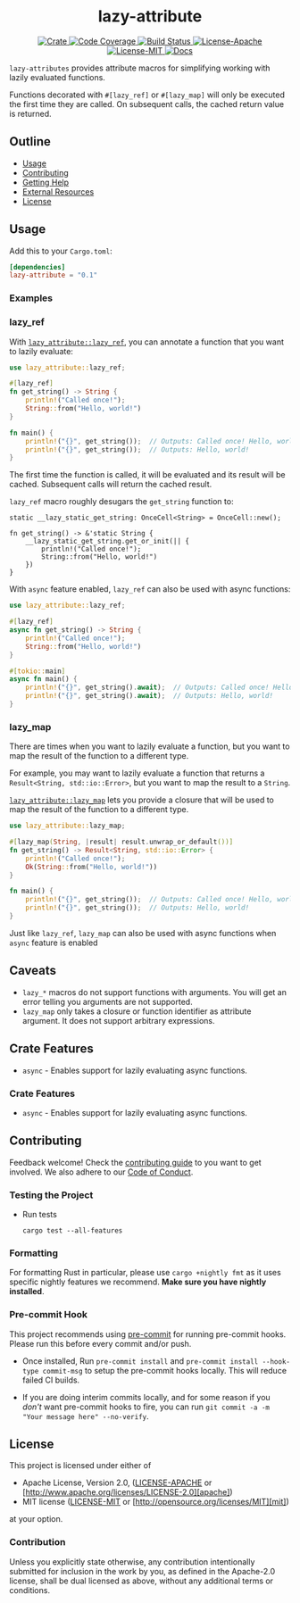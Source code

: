 <div align="center">
  <h1 align="center">lazy-attribute</h1>

  <p>
    <a href="https://crates.io/crates/lazy-attribute">
      <img src="https://img.shields.io/crates/v/lazy-attribute?label=crates" alt="Crate">
    </a>
    <a href="https://codecov.io/gh/zerocore-ai/lazy-attribute">
      <img src="https://codecov.io/gh/zerocore-ai/lazy-attribute/branch/main/graph/badge.svg?token=SOMETOKEN" alt="Code Coverage"/>
    </a>
    <a href="https://github.com/zerocore-ai/lazy-attribute/actions?query=">
      <img src="https://github.com/zerocore-ai/lazy-attribute/actions/workflows/tests_and_checks.yml/badge.svg" alt="Build Status">
    </a>
    <a href="https://github.com/zerocore-ai/lazy-attribute/blob/main/LICENSE-APACHE">
      <img src="https://img.shields.io/badge/License-Apache%202.0-blue.svg" alt="License-Apache">
    </a>
    <a href="https://github.com/zerocore-ai/lazy-attribute/blob/main/LICENSE-MIT">
      <img src="https://img.shields.io/badge/License-MIT-blue.svg" alt="License-MIT">
    </a>
    <a href="https://docs.rs/lazy-attribute">
      <img src="https://img.shields.io/static/v1?label=Docs&message=docs.rs&color=blue" alt="Docs">
    </a>
  </p>
</div>

`lazy-attributes` provides attribute macros for simplifying working with lazily evaluated functions.

Functions decorated with `#[lazy_ref]` or `#[lazy_map]` will only be executed the first time they are called.
On subsequent calls, the cached return value is returned.

## Outline

- [Usage](#usage)
- [Contributing](#contributing)
- [Getting Help](#getting-help)
- [External Resources](#external-resources)
- [License](#license)

## Usage

Add this to your `Cargo.toml`:

```toml
[dependencies]
lazy-attribute = "0.1"
```

### Examples

### lazy_ref

With [`lazy_attribute::lazy_ref`][crate::lazy_ref], you can annotate a function that you want to lazily evaluate:

```rust
use lazy_attribute::lazy_ref;

#[lazy_ref]
fn get_string() -> String {
    println!("Called once!");
    String::from("Hello, world!")
}

fn main() {
    println!("{}", get_string());  // Outputs: Called once! Hello, world!
    println!("{}", get_string());  // Outputs: Hello, world!
}
```

The first time the function is called, it will be evaluated and its result will be cached. Subsequent calls will return
the cached result.

`lazy_ref` macro roughly desugars the `get_string` function to:

```ignore
static __lazy_static_get_string: OnceCell<String> = OnceCell::new();

fn get_string() -> &'static String {
    __lazy_static_get_string.get_or_init(|| {
        println!("Called once!");
        String::from("Hello, world!")
    })
}
```

With `async` feature enabled, `lazy_ref` can also be used with async functions:

```rust
use lazy_attribute::lazy_ref;

#[lazy_ref]
async fn get_string() -> String {
    println!("Called once!");
    String::from("Hello, world!")
}

#[tokio::main]
async fn main() {
    println!("{}", get_string().await);  // Outputs: Called once! Hello, world!
    println!("{}", get_string().await);  // Outputs: Hello, world!
}
```

### lazy_map

There are times when you want to lazily evaluate a function, but you want to map the result of the function to a different type.

For example, you may want to lazily evaluate a function that returns a `Result<String, std::io::Error>`, but you want to map the result to a `String`.

[`lazy_attribute::lazy_map`][crate::lazy_map] lets you provide a closure that will be used to map the result of the function to a different type.

```rust
use lazy_attribute::lazy_map;

#[lazy_map(String, |result| result.unwrap_or_default())]
fn get_string() -> Result<String, std::io::Error> {
    println!("Called once!");
    Ok(String::from("Hello, world!"))
}

fn main() {
    println!("{}", get_string());  // Outputs: Called once! Hello, world!
    println!("{}", get_string());  // Outputs: Hello, world!
}
```

Just like `lazy_ref`, `lazy_map` can also be used with async functions when `async` feature is enabled

## Caveats

- `lazy_*` macros do not support functions with arguments. You will get an error telling you arguments are not supported.
- `lazy_map` only takes a closure or function identifier as attribute argument. It does not support arbitrary expressions.

## Crate Features

- `async` - Enables support for lazily evaluating async functions.

### Crate Features

- `async` - Enables support for lazily evaluating async functions.

## Contributing

Feedback welcome! Check the [contributing guide](./CONTRIBUTING.md) to you want to get involved. We
also adhere to our [Code of Conduct](./CODE_OF_CONDUCT.md).

### Testing the Project

- Run tests

  ```console
  cargo test --all-features
  ```

### Formatting

For formatting Rust in particular, please use `cargo +nightly fmt` as it uses
specific nightly features we recommend. **Make sure you have nightly
installed**.

### Pre-commit Hook

This project recommends using [pre-commit][pre-commit] for running pre-commit
hooks. Please run this before every commit and/or push.

- Once installed, Run `pre-commit install` and `pre-commit install --hook-type commit-msg`
  to setup the pre-commit hooks locally. This will reduce failed CI builds.

- If you are doing interim commits locally, and for some reason if you _don't_
  want pre-commit hooks to fire, you can run
  `git commit -a -m "Your message here" --no-verify`.

## License

This project is licensed under either of

- Apache License, Version 2.0, ([LICENSE-APACHE](./LICENSE-APACHE) or [http://www.apache.org/licenses/LICENSE-2.0][apache])
- MIT license ([LICENSE-MIT](./LICENSE-MIT) or [http://opensource.org/licenses/MIT][mit])

at your option.

### Contribution

Unless you explicitly state otherwise, any contribution intentionally
submitted for inclusion in the work by you, as defined in the Apache-2.0
license, shall be dual licensed as above, without any additional terms or
conditions.

[apache]: https://www.apache.org/licenses/LICENSE-2.0
[cargo-expand]: https://github.com/dtolnay/cargo-expand
[cargo-udeps]: https://github.com/est31/cargo-udeps
[cargo-watch]: https://github.com/watchexec/cargo-watch
[commit-spec]: https://www.conventionalcommits.org/en/v1.0.0/#specification
[commit-spec-site]: https://www.conventionalcommits.org/
[irust]: https://github.com/sigmaSd/IRust
[mit]: http://opensource.org/licenses/MIT
[pre-commit]: https://pre-commit.com/
[crate::lazy_map]: https://docs.rs/lazy-attribute/latest/lazy_attribute/attr.lazy_map.html
[crate::lazy_ref]: https://docs.rs/lazy-attribute/latest/lazy_attribute/attr.lazy_ref.html
